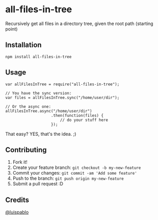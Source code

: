 # all-files-in-tree

Recursively get all files in a directory tree, given the root path (starting point)

## Installation

```
npm install all-files-in-tree
```

## Usage

```
var allFilesInTree = require("all-files-in-tree");

// You have the sync version:
var files = allFilesInTree.sync("/home/user/dir");

// Or the async one:
allFilesInTree.async("/home/user/dir")
					.then(function(files) {
						// do your stuff here
					});
```
That easy? YES, that's the idea. ;)

## Contributing

1. Fork it!
2. Create your feature branch: `git checkout -b my-new-feature`
3. Commit your changes: `git commit -am 'Add some feature'`
4. Push to the branch: `git push origin my-new-feature`
5. Submit a pull request :D

## Credits

[@luispablo](https://twitter.com/luispablo)
